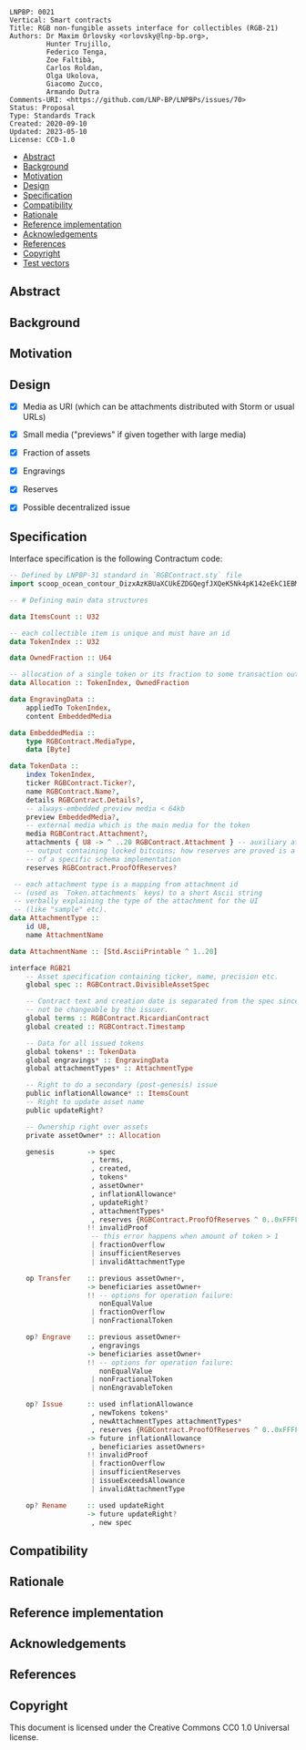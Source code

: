```
LNPBP: 0021
Vertical: Smart contracts
Title: RGB non-fungible assets interface for collectibles (RGB-21)
Authors: Dr Maxim Orlovsky <orlovsky@lnp-bp.org>,
         Hunter Trujillo,
         Federico Tenga,
         Zoe Faltibà,
         Carlos Roldan,
         Olga Ukolova,
         Giacomo Zucco,
         Armando Dutra
Comments-URI: <https://github.com/LNP-BP/LNPBPs/issues/70>
Status: Proposal
Type: Standards Track
Created: 2020-09-10
Updated: 2023-05-10
License: CC0-1.0
```

- [Abstract](#abstract)
- [Background](#background)
- [Motivation](#motivation)
- [Design](#design)
- [Specification](#specification)
- [Compatibility](#compatibility)
- [Rationale](#rationale)
- [Reference implementation](#reference-implementation)
- [Acknowledgements](#acknowledgements)
- [References](#references)
- [Copyright](#copyright)
- [Test vectors](#test-vectors)


## Abstract


## Background


## Motivation


## Design

- [x] Media as URI (which can be attachments distributed with Storm or usual URLs)
- [x] Small media ("previews" if given together with large media)
- [x] Fraction of assets
- [x] Engravings
- [x] Reserves
- [x] Possible decentralized issue


## Specification

Interface specification is the following Contractum code:

```haskell
-- Defined by LNPBP-31 standard in `RGBContract.sty` file
import scoop_ocean_contour_DizxAzKBUaXCUkEZDGQegfJXQeK5Nk4pK142eEkC1EBM as RGBContract

-- # Defining main data structures

data ItemsCount :: U32

-- each collectible item is unique and must have an id
data TokenIndex :: U32

data OwnedFraction :: U64

-- allocation of a single token or its fraction to some transaction output
data Allocation :: TokenIndex, OwnedFraction

data EngravingData ::
    appliedTo TokenIndex,
    content EmbeddedMedia

data EmbeddedMedia ::
    type RGBContract.MediaType,
    data [Byte]

data TokenData ::
    index TokenIndex,
    ticker RGBContract.Ticker?,
    name RGBContract.Name?,
    details RGBContract.Details?,
    -- always-embedded preview media < 64kb
    preview EmbeddedMedia?,
    -- external media which is the main media for the token
    media RGBContract.Attachment?,
    attachments { U8 -> ^ ..20 RGBContract.Attachment } -- auxiliary attachments by type (up to 20 attachments)
    -- output containing locked bitcoins; how reserves are proved is a matter
    -- of a specific schema implementation
    reserves RGBContract.ProofOfReserves?

 -- each attachment type is a mapping from attachment id
 -- (used as `Token.attachments` keys) to a short Ascii string
 -- verbally explaining the type of the attachment for the UI
 -- (like "sample" etc).
data AttachmentType ::
    id U8,
    name AttachmentName

data AttachmentName :: [Std.AsciiPrintable ^ 1..20]

interface RGB21
    -- Asset specification containing ticker, name, precision etc.
    global spec :: RGBContract.DivisibleAssetSpec

    -- Contract text and creation date is separated from the spec since it must
    -- not be changeable by the issuer.
    global terms :: RGBContract.RicardianContract
    global created :: RGBContract.Timestamp

    -- Data for all issued tokens
    global tokens* :: TokenData
    global engravings* :: EngravingData
    global attachmentTypes* :: AttachmentType

    -- Right to do a secondary (post-genesis) issue
    public inflationAllowance* :: ItemsCount
    -- Right to update asset name
    public updateRight?

    -- Ownership right over assets
    private assetOwner* :: Allocation

    genesis        -> spec
                    , terms,
                    , created,
                    , tokens*
                    , assetOwner*
                    , inflationAllowance*
                    , updateRight?
                    , attachmentTypes*
                    , reserves {RGBContract.ProofOfReserves ^ 0..0xFFFF}
                   !! invalidProof
                    -- this error happens when amount of token > 1
                    | fractionOverflow
                    | insufficientReserves
                    | invalidAttachmentType

    op Transfer    :: previous assetOwner+,
                   -> beneficiaries assetOwner+
                   !! -- options for operation failure:
                      nonEqualValue
                    | fractionOverflow
                    | nonFractionalToken

    op? Engrave    :: previous assetOwner+
                    , engravings
                   -> beneficiaries assetOwner+
                   !! -- options for operation failure:
                      nonEqualValue
                    | nonFractionalToken
                    | nonEngravableToken

    op? Issue      :: used inflationAllowance
                    , newTokens tokens*
                    , newAttachmentTypes attachmentTypes*
                    , reserves {RGBContract.ProofOfReserves ^ 0..0xFFFF}
                   -> future inflationAllowance
                    , beneficiaries assetOwners+
                   !! invalidProof
                    | fractionOverflow
                    | insufficientReserves
                    | issueExceedsAllowance
                    | invalidAttachmentType

    op? Rename     :: used updateRight
                   -> future updateRight?
                    , new spec
```

## Compatibility


## Rationale


## Reference implementation


## Acknowledgements


## References


## Copyright

This document is licensed under the Creative Commons CC0 1.0 Universal license.
